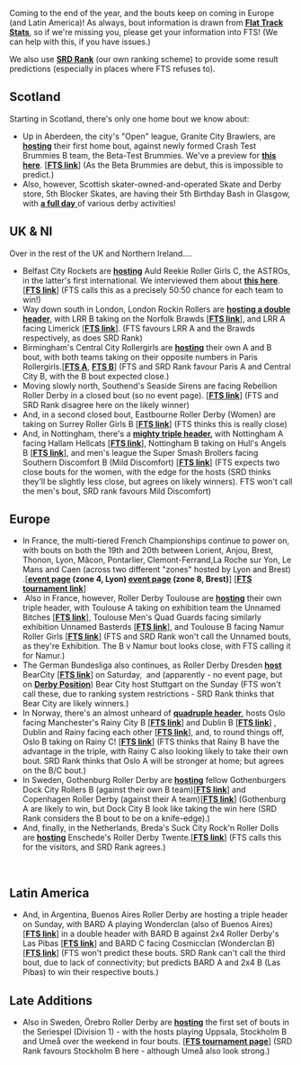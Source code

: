 <html><body><p>Coming to the end of the year, and the bouts keep on coming in Europe (and Latin America)! As always, bout information is drawn from <strong><a href="http://www.flattrackstats.com">Flat Track Stats</a></strong>, so if we're missing you, please get your information into FTS! (We can help with this, if you have issues.)

We also use <strong><a href="https://aoanla.pythonanywhere.com/SRDRank.html">SRD Rank</a></strong> (our own ranking scheme) to provide some result predictions (especially in places where FTS refuses to).
</p><h2>Scotland</h2>
Starting in Scotland, there's only one home bout we know about:
<ul>
	<li>Up in Aberdeen, the city's "Open" league, Granite City Brawlers, are <strong><a href="https://www.facebook.com/events/662329417258500/">hosting</a></strong> their first home bout, against newly formed Crash Test Brummies B team, the Beta-Test Brummies. We've a preview for <strong><a href="https://www.scottishrollerderbyblog.com/2016/11/12/granite-city-brawlers-debut-home-game/">this here</a></strong>. [<strong><a href="http://flattrackstats.com/bouts/87968/overview">FTS link</a></strong>] (As the Beta Brummies are debut, this is impossible to predict.)</li>
	<li>Also, however, Scottish skater-owned-and-operated Skate and Derby store, 5th Blocker Skates, are having their 5th Birthday Bash in Glasgow, with <a href="https://www.facebook.com/events/1037218366354767/"><strong>a full day</strong> </a>of various derby activities!</li>
</ul>
<h2>UK &amp; NI</h2>
Over in the rest of the UK and Northern Ireland....
<ul>
	<li>Belfast City Rockets are <strong><a href="https://www.facebook.com/events/761145590695158/">hosting</a></strong> Auld Reekie Roller Girls C, the ASTROs, in the latter's first international. We interviewed them about <strong><a href="https://www.scottishrollerderbyblog.com/2016/11/12/an-interview-with-astros-captain-princess-die/">this here</a></strong>. [<strong><a href="http://flattrackstats.com/bouts/85620/overview">FTS link</a></strong>] (FTS calls this as a precisely 50:50 chance for each team to win!)</li>
	<li>Way down south in London, London Rockin Rollers are <strong><a href="https://www.facebook.com/events/298700180502058/">hosting a double header</a></strong>, with LRR B taking on the Norfolk Brawds [<strong><a href="http://flattrackstats.com/bouts/85398/overview">FTS link</a></strong>], and LRR A facing Limerick [<strong><a href="http://flattrackstats.com/bouts/85397/overview">FTS link</a></strong>]. (FTS favours LRR A and the Brawds respectively, as does SRD Rank)</li>
	<li>Birmingham's Central City Rollergirls are <strong><a href="https://www.facebook.com/events/695104153971201/">hosting</a></strong> their own A and B bout, with both teams taking on their opposite numbers in Paris Rollergirls.[<strong><a href="http://flattrackstats.com/bouts/86455/overview">FTS A</a></strong>, <strong><a href="http://flattrackstats.com/bouts/86456/overview">FTS B</a></strong>] (FTS and SRD Rank favour Paris A and Central City B, with the B bout expected close.)</li>
	<li>Moving slowly north, Southend's Seaside Sirens are facing Rebellion Roller Derby in a closed bout (so no event page). [<strong><a href="http://flattrackstats.com/bouts/87920/overview">FTS link</a></strong>] (FTS and SRD Rank disagree here on the likely winner)</li>
	<li>And, in a second closed bout, Eastbourne Roller Derby (Women) are taking on Surrey Roller Girls B [<strong><a href="http://flattrackstats.com/bouts/87978/overview">FTS link</a></strong>] (FTS thinks this is really close)</li>
	<li>And, in Nottingham, there's a <strong><a href="https://www.facebook.com/events/375907632740295/">mighty triple header</a>, </strong>with Nottingham A facing Hallam Hellcats [<strong><a href="http://flattrackstats.com/bouts/87761/overview">FTS link</a></strong>], Nottingham B taking on Hull's Angels B [<strong><a href="http://flattrackstats.com/bouts/87759/overview">FTS link</a></strong>], and men's league the Super Smash Brollers facing Southern Discomfort B (Mild Discomfort) [<strong><a href="http://flattrackstats.com/bouts/87760/overview">FTS link</a></strong>] (FTS expects two close bouts for the women, with the edge for the hosts (SRD thinks they'll be slightly less close, but agrees on likely winners). FTS won't call the men's bout, SRD rank favours Mild Discomfort)</li>
</ul>
<h2>Europe</h2>
<ul>
	<li>In France, the multi-tiered French Championships continue to power on, with bouts on both the 19th and 20th between Lorient, Anjou, Brest, Thonon, Lyon, Mâcon, Pontarlier, Clemont-Ferrand,La Roche sur Yon, Le Mans and Caen (across two different "zones" hosted by Lyon and Brest) .[<strong><a href="https://www.facebook.com/events/299942973723482/">event page</a> (zone 4, Lyon) <a href="https://www.facebook.com/events/624491007720706/">event page</a> (zone 8, Brest)</strong>] [<strong><a href="http://flattrackstats.com/tournaments/86044/overview">FTS tournament link</a></strong>]</li>
	<li> Also in France, however, Roller Derby Toulouse are <strong><a href="https://www.facebook.com/events/264562440605239/">hosting</a></strong> their own triple header, with Toulouse A taking on exhibition team the Unnamed Bitches [<strong><a href="http://flattrackstats.com/bouts/87002/overview">FTS link</a></strong>], Toulouse Men's Quad Guards facing similarly exhibition Unnamed Basterds [<strong><a href="http://flattrackstats.com/bouts/87003/overview">FTS link</a></strong>], and Toulouse B facing Namur Roller Girls [<strong><a href="http://flattrackstats.com/bouts/87001/overview">FTS link</a></strong>] (FTS and SRD Rank won't call the Unnamed bouts, as they're Exhibition. The B v Namur bout looks close, with FTS calling it for Namur.)</li>
	<li>The German Bundesliga also continues, as Roller Derby Dresden <strong><a href="https://www.facebook.com/events/371999369812452/">host</a></strong> BearCity [<strong><a href="http://flattrackstats.com/bouts/75647/overview">FTS link</a></strong>] on Saturday,  and (apparently - no event page, but on <strong><a href="https://derbyposition.com/en/bout/344/nachholspiel/">Derby Position</a></strong>) Bear City host Stuttgart on the Sunday (FTS won't call these, due to ranking system restrictions - SRD Rank thinks that Bear City are likely winners.)</li>
	<li>In Norway, there's an almost unheard of <strong><a href="https://www.facebook.com/events/668877636620789/">quadruple header</a></strong>, hosts Oslo facing Manchester's Rainy City B [<strong><a href="http://flattrackstats.com/bouts/87433/overview">FTS link</a></strong>] and Dublin B [<strong><a href="http://flattrackstats.com/bouts/87434/overview">FTS link</a></strong>] , Dublin and Rainy facing each other [<strong><a href="http://flattrackstats.com/bouts/87435/overview">FTS link</a></strong>], and, to round things off, Oslo B taking on Rainy C! [<strong><a href="http://flattrackstats.com/bouts/85238/overview">FTS link</a></strong>] (FTS thinks that Rainy B have the advantage in the triple, with Rainy C also looking likely to take their own bout. SRD Rank thinks that Oslo A will be stronger at home; but agrees on the B/C bout.)</li>
	<li>In Sweden, Gothenburg Roller Derby are <strong><a href="https://www.facebook.com/events/357503061262445/">hosting</a></strong> fellow Gothenburgers Dock City Rollers B (against their own B team)[<strong><a href="http://flattrackstats.com/bouts/87912/overview">FTS link</a></strong>] and Copenhagen Roller Derby (against their A team)[<strong><a href="http://flattrackstats.com/bouts/87996/overview">FTS link</a></strong>] (Gothenburg A are likely to win, but Dock City B look like taking the win here (SRD Rank considers the B bout to be on a knife-edge).)</li>
	<li>And, finally, in the Netherlands, Breda's Suck City Rock'n Roller Dolls are <strong><a href="https://www.facebook.com/events/1587863974612388/">hosting</a></strong> Enschede's Roller Derby Twente.[<strong><a href="http://flattrackstats.com/bouts/86907/overview">FTS link</a></strong>] (FTS calls this for the visitors, and SRD Rank agrees.)</li>
</ul>
 
<h2>Latin America</h2>
<ul>
	<li>And, in Argentina, Buenos Aires Roller Derby are hosting a triple header on Sunday, with BARD A playing Wonderclan (also of Buenos Aires) [<strong><a href="http://flattrackstats.com/bouts/87981/overview">FTS link</a></strong>] in a double header with BARD B against 2x4 Roller Derby's Las Pibas [<strong><a href="http://flattrackstats.com/bouts/87982/overview">FTS link</a></strong>] and BARD C facing Cosmicclan (Wonderclan B) [<strong><a href="http://flattrackstats.com/bouts/87998/overview">FTS link</a></strong>] (FTS won't predict these bouts. SRD Rank can't call the third bout, due to lack of connectivity; but predicts BARD A and 2x4 B (Las Pibas) to win their respective bouts.)</li>
</ul>
<h2><strong>Late Additions</strong></h2>
<ul>
	<li>Also in Sweden, Örebro Roller Derby are <strong><a href="https://www.facebook.com/events/669971856484591/">hosting</a></strong> the first set of bouts in the Seriespel (Division 1) - with the hosts playing Uppsala, Stockholm B and Umeå over the weekend in four bouts. [<strong><a href="http://flattrackstats.com/tournaments/88014">FTS tournament page</a></strong>] (SRD Rank favours Stockholm B here - although Umeå also look strong.)</li>
</ul></body></html>
